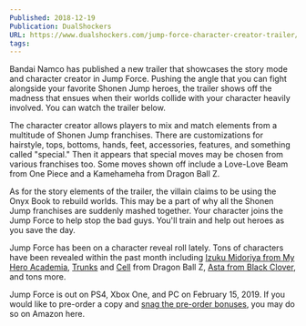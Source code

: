 ```yaml
---
Published: 2018-12-19
Publication: DualShockers
URL: https://www.dualshockers.com/jump-force-character-creator-trailer/
tags:
---
```

Bandai Namco has published a new trailer that showcases the story mode and character creator in Jump Force. Pushing the angle that you can fight alongside your favorite Shonen Jump heroes, the trailer shows off the madness that ensues when their worlds collide with your character heavily involved. You can watch the trailer below.

The character creator allows players to mix and match elements from a multitude of Shonen Jump franchises. There are customizations for hairstyle, tops, bottoms, hands, feet, accessories, features, and something called "special." Then it appears that special moves may be chosen from various franchises too. Some moves shown off include a Love-Love Beam from One Piece and a Kamehameha from Dragon Ball Z.

As for the story elements of the trailer, the villain claims to be using the Onyx Book to rebuild worlds. This may be a part of why all the Shonen Jump franchises are suddenly mashed together. Your character joins the Jump Force to help stop the bad guys. You'll train and help out heroes as you save the day.

Jump Force has been on a character reveal roll lately. Tons of characters have been revealed within the past month including [Izuku Midoriya from My Hero Academia](https://www.dualshockers.com/izuku-midoriya-my-hero-academia-coming-to-jump-force/), [Trunks](https://www.dualshockers.com/trunks-renji-boa-revealed-jump-force/) and [Cell](https://www.dualshockers.com/jump-force-cell-piccolo-screenshots/) from Dragon Ball Z, [Asta from Black Clover](https://www.dualshockers.com/jump-force-black-clover-asta-revealed/), and tons more.

Jump Force is out on PS4, Xbox One, and PC on February 15, 2019. If you would like to pre-order a copy and [snag the pre-order bonuses](https://www.dualshockers.com/jump-force-pre-order-collectors-edition/), you may do so on Amazon here.